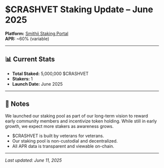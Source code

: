 # $CRASHVET Staking Update – June 2025

**Platform:** [Smithii Staking Portal](https://stake.smithii.io/crashvet)  
**APR:** ~60% (variable)

---

## 📊 Current Stats

- **Total Staked:** 5,000,000 $CRASHVET  
- **Stakers:** 1  
- **Launch Date:** June 2025  

---

## 🧭 Notes

We launched our staking pool as part of our long-term vision to reward early community members and incentivize token holding. While still in early growth, we expect more stakers as awareness grows.

- $CRASHVET is built by veterans for veterans.
- Our staking pool is non-custodial and decentralized.
- All APR data is transparent and viewable on-chain.

---

*Last updated: June 11, 2025*
